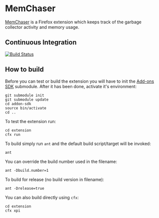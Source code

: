 MemChaser
=========

[MemChaser](https://wiki.mozilla.org/QA/Automation_Services/Projects/Addons/MemChaser) is a Firefox extension which keeps track of the garbage collector activity and memory usage.

Continuous Integration
----------------------

[![Build Status](https://secure.travis-ci.org/whimboo/memchaser.png?branch=master)](http://travis-ci.org/whimboo/memchaser)

How to build
------------

Before you can test or build the extension you will have to init the [Add-ons SDK](https://github.com/mozilla/addon-sdk) submodule. After it has been done, activate
it's environment:

    git submodule init
    git submodule update
    cd addon-sdk
    source bin/activate
    cd ..

To test the extension run:

    cd extension
    cfx run

To build simply run `ant` and the default build script/target will be invoked:

    ant

You can override the build number used in the filename:

    ant -Dbuild.number=1

To build for release (no build version in filename):

    ant -Drelease=true

You can also build directly using `cfx`:

    cd extension
    cfx xpi
